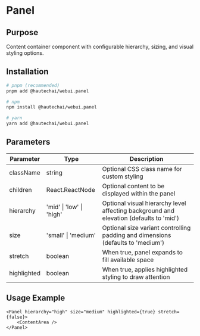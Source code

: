 # Panel

## Purpose

Content container component with configurable hierarchy, sizing, and visual styling options.

## Installation

```bash
# pnpm (recommended)
pnpm add @hautechai/webui.panel

# npm
npm install @hautechai/webui.panel

# yarn
yarn add @hautechai/webui.panel
```

## Parameters

| Parameter   | Type                     | Description                                                                            |
| ----------- | ------------------------ | -------------------------------------------------------------------------------------- |
| className   | string                   | Optional CSS class name for custom styling                                             |
| children    | React.ReactNode          | Optional content to be displayed within the panel                                      |
| hierarchy   | 'mid' \| 'low' \| 'high' | Optional visual hierarchy level affecting background and elevation (defaults to 'mid') |
| size        | 'small' \| 'medium'      | Optional size variant controlling padding and dimensions (defaults to 'medium')        |
| stretch     | boolean                  | When true, panel expands to fill available space                                       |
| highlighted | boolean                  | When true, applies highlighted styling to draw attention                               |

## Usage Example

```tsx
<Panel hierarchy="high" size="medium" highlighted={true} stretch={false}>
    <ContentArea />
</Panel>
```
